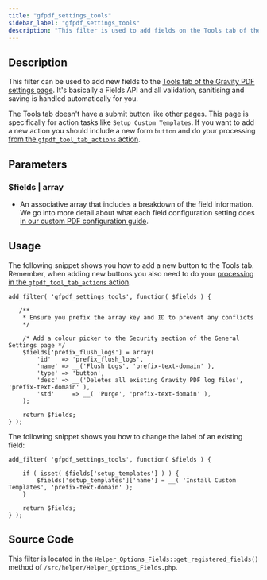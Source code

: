 ```yaml
---
title: "gfpdf_settings_tools"
sidebar_label: "gfpdf_settings_tools"
description: "This filter is used to add fields on the Tools tab of the Gravity PDF settings page. It's a Fields API and all validation, sanitising and saving is handled."
---
```


## Description 

This filter can be used to add new fields to the [Tools tab of the Gravity PDF settings page](user-global-settings.md#general). It's basically a Fields API and all validation, sanitising and saving is handled automatically for you.

The Tools tab doesn't have a submit button like other pages. This page is specifically for action tasks like `Setup Custom Templates`. If you want to add a new action you should include a new form `button` and do your processing [from the `gfpdf_tool_tab_actions` action](gfpdf_tool_tab_actions.md).

## Parameters 

### $fields | array
*  An associative array that includes a breakdown of the field information. We go into more detail about what each field configuration setting does [in our custom PDF configuration guide](developer-template-configuration-and-image.md#custom-fields).

## Usage 

The following snippet shows you how to add a new button to the Tools tab. Remember, when adding new buttons you also need to do your [processing in the `gfpdf_tool_tab_actions` action](gfpdf_tool_tab_actions.md).

```.language-php
add_filter( 'gfpdf_settings_tools', function( $fields ) {

   /**
    * Ensure you prefix the array key and ID to prevent any conflicts
    */

    /* Add a colour picker to the Security section of the General Settings page */
    $fields['prefix_flush_logs'] = array(
        'id'   => 'prefix_flush_logs',
        'name' => __('Flush Logs', 'prefix-text-domain' ),
        'type' => 'button',
        'desc' => __('Deletes all existing Gravity PDF log files', 'prefix-text-domain' ),
        'std'     => __( 'Purge', 'prefix-text-domain' ),
    );

	return $fields;
} );
```

The following snippet shows you how to change the label of an existing field:

```.language-php
add_filter( 'gfpdf_settings_tools', function( $fields ) {

	if ( isset( $fields['setup_templates'] ) ) {
		$fields['setup_templates']['name'] = __( 'Install Custom Templates', 'prefix-text-domain' );
	}

	return $fields;
} );
```

## Source Code 

This filter is located in the `Helper_Options_Fields::get_registered_fields()` method of `/src/helper/Helper_Options_Fields.php`.